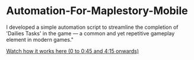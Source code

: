 # Automation-For-Maplestory-Mobile

I developed a simple automation script to streamline the completion of 'Dailies Tasks' in the game — a common and yet repetitive gameplay element in modern games."

[Watch how it works here (0 to 0:45 and 4:15 onwards)](https://vimeo.com/1045976488)

